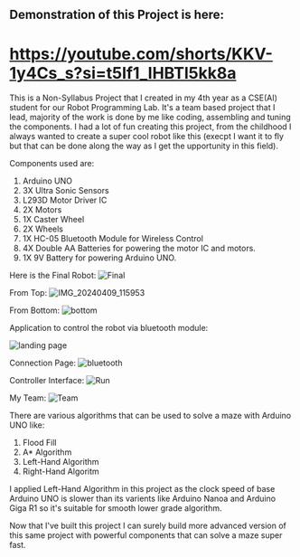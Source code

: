 ## Demonstration of this Project is here:
# https://youtube.com/shorts/KKV-1y4Cs_s?si=t5If1_IHBTl5kk8a

This is a Non-Syllabus Project that I created in my 4th year as a CSE(AI) student for our Robot Programming Lab.
It's a team based project that I lead, majority of the work is done by me like coding, assembling and tuning the components.
I had a lot of fun creating this project, from the childhood I always wanted to create a super cool robot like this (execpt I want it to fly but that can be done along the way as I get the upportunity in this field).

Components used are: 
1. Arduino UNO
2. 3X Ultra Sonic Sensors
3. L293D Motor Driver IC
4. 2X Motors
5. 1X Caster Wheel
6. 2X Wheels 
7. 1X HC-05 Bluetooth Module for Wireless Control 
8. 4X Double AA Batteries for powering the motor IC and motors.
9. 1X 9V Battery for powering Arduino UNO.



Here is the Final Robot:
![Final](https://github.com/user-attachments/assets/e3444d11-7a9a-4d6e-9e62-cc71b1649c36)



From Top:
![IMG_20240409_115953](https://github.com/user-attachments/assets/703b6a37-68b3-4c3f-bc76-a26302df582f)



From Bottom:
![bottom](https://github.com/user-attachments/assets/2d74c6c0-a2fa-4857-b4fc-3c1c2c07badb)



Application to control the robot via bluetooth module:


![landing page](https://github.com/user-attachments/assets/8b3b20f3-2fba-46f7-b0ef-b5e99f856dae)



Connection Page:
![bluetooth](https://github.com/user-attachments/assets/4ab0d920-08b6-42c4-8856-6c76fa057df7)



Controller Interface:
![Run](https://github.com/user-attachments/assets/fdbe7609-b4a1-4ea8-8e24-7fec91c2fe7f)



My Team:
![Team](https://github.com/user-attachments/assets/7abdf305-71c7-4f95-ab24-9745b6fa889e)



There are various algorithms that can be used to solve a maze with Arduino UNO like:
1. Flood Fill
2. A* Algorithm
3. Left-Hand Algorithm
4. Right-Hand Algoritm

I applied Left-Hand Algorithm in this project as the clock speed of base Arduino UNO is slower than its varients like Arduino Nanoa and Arduino Giga R1 so it's suitable for smooth lower grade algorithm.


Now that I've built this project I can surely build more advanced version of this same project with powerful components that can solve a maze super fast. 

